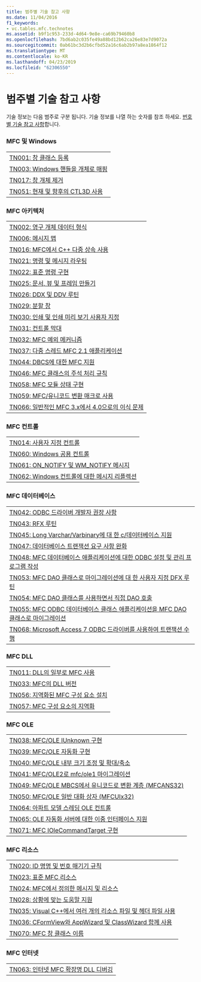 ```yaml
---
title: 범주별 기술 참고 사항
ms.date: 11/04/2016
f1_keywords:
- vc.tables.mfc.technotes
ms.assetid: b9f1c953-233d-4d64-9e8e-ca69b79460b8
ms.openlocfilehash: 7bd6ab2c035fe49a88bd12b62ca26e83e7d9072a
ms.sourcegitcommit: 0ab61bc3d2b6cfbd52a16c6ab2b97a8ea1864f12
ms.translationtype: MT
ms.contentlocale: ko-KR
ms.lasthandoff: 04/23/2019
ms.locfileid: "62306550"
---
```

# <a name="technical-notes-by-category"></a>범주별 기술 참고 사항

기술 정보는 다음 범주로 구분 됩니다. 기술 정보를 나열 하는 숫자를 참조 하세요. [번호별 기술 참고 사항](../mfc/technical-notes-by-number.md)합니다.

### <a name="mfc-and-windows"></a>MFC 및 Windows

||
|-|
|[TN001: 창 클래스 등록](../mfc/tn001-window-class-registration.md)|
|[TN003: Windows 핸들을 개체로 매핑](../mfc/tn003-mapping-of-windows-handles-to-objects.md)|
|[TN017: 창 개체 제거](../mfc/tn017-destroying-window-objects.md)|
|[TN051: 현재 및 향후의 CTL3D 사용](../mfc/tn051-using-ctl3d-now-and-in-the-future.md)|

### <a name="mfc-architecture"></a>MFC 아키텍처

||
|-|
|[TN002: 영구 개체 데이터 형식](../mfc/tn002-persistent-object-data-format.md)|
|[TN006: 메시지 맵](../mfc/tn006-message-maps.md)|
|[TN016: MFC에서 C++ 다중 상속 사용](../mfc/tn016-using-cpp-multiple-inheritance-with-mfc.md)|
|[TN021: 명령 및 메시지 라우팅](../mfc/tn021-command-and-message-routing.md)|
|[TN022: 표준 명령 구현](../mfc/tn022-standard-commands-implementation.md)|
|[TN025: 문서, 뷰 및 프레임 만들기](../mfc/tn025-document-view-and-frame-creation.md)|
|[TN026: DDX 및 DDV 루틴](../mfc/tn026-ddx-and-ddv-routines.md)|
|[TN029: 분할 창](../mfc/tn029-splitter-windows.md)|
|[TN030: 인쇄 및 인쇄 미리 보기 사용자 지정](../mfc/tn030-customizing-printing-and-print-preview.md)|
|[TN031: 컨트롤 막대](../mfc/tn031-control-bars.md)|
|[TN032: MFC 예외 메커니즘](../mfc/tn032-mfc-exception-mechanism.md)|
|[TN037: 다중 스레드 MFC 2.1 애플리케이션](../mfc/tn037-multithreaded-mfc-2-1-applications.md)|
|[TN044: DBCS에 대한 MFC 지원](../mfc/tn044-mfc-support-for-dbcs.md)|
|[TN046: MFC 클래스의 주석 처리 규칙](../mfc/tn046-commenting-conventions-for-the-mfc-classes.md)|
|[TN058: MFC 모듈 상태 구현](../mfc/tn058-mfc-module-state-implementation.md)|
|[TN059: MFC/유니코드 변환 매크로 사용](../mfc/tn059-using-mfc-mbcs-unicode-conversion-macros.md)|
|[TN066: 일반적인 MFC 3.x에서 4.0으로의 이식 문제](../mfc/tn066-common-mfc-3-x-to-4-0-porting-issues.md)|

### <a name="mfc-controls"></a>MFC 컨트롤

||
|-|
|[TN014: 사용자 지정 컨트롤](../mfc/tn014-custom-controls.md)|
|[TN060: Windows 공용 컨트롤](../mfc/tn060-the-new-windows-common-controls.md)|
|[TN061: ON_NOTIFY 및 WM_NOTIFY 메시지](../mfc/tn061-on-notify-and-wm-notify-messages.md)|
|[TN062: Windows 컨트롤에 대한 메시지 리플렉션](../mfc/tn062-message-reflection-for-windows-controls.md)|

### <a name="mfc-database"></a>MFC 데이터베이스

||
|-|
|[TN042: ODBC 드라이버 개발자 권장 사항](../mfc/tn042-odbc-driver-developer-recommendations.md)|
|[TN043: RFX 루틴](../mfc/tn043-rfx-routines.md)|
|[TN045: Long Varchar/Varbinary에 대 한 c/데이터베이스 지원](../mfc/tn045-mfc-database-support-for-long-varchar-varbinary.md)|
|[TN047: 데이터베이스 트랜잭션 요구 사항 완화](../mfc/tn047-relaxing-database-transaction-requirements.md)|
|[TN048: MFC 데이터베이스 애플리케이션에 대한 ODBC 설정 및 관리 프로그램 작성](../mfc/tn048-writing-odbc-setup-and-administration-programs.md)|
|[TN053: MFC DAO 클래스로 마이그레이션에 대 한 사용자 지정 DFX 루틴](../mfc/tn053-custom-dfx-routines-for-dao-database-classes.md)|
|[TN054: MFC DAO 클래스를 사용하면서 직접 DAO 호출](../mfc/tn054-calling-dao-directly-while-using-mfc-dao-classes.md)|
|[TN055: MFC ODBC 데이터베이스 클래스 애플리케이션을 MFC DAO 클래스로 마이그레이션](../mfc/tn055-migrating-mfc-odbc-database-class-applications-to-mfc-dao-classes.md)|
|[TN068: Microsoft Access 7 ODBC 드라이버를 사용하여 트랜잭션 수행](../mfc/tn068-performing-transactions-with-the-microsoft-access-7-odbc-driver.md)|

### <a name="mfc-dlls"></a>MFC DLL

||
|-|
|[TN011: DLL의 일부로 MFC 사용](../mfc/tn011-using-mfc-as-part-of-a-dll.md)|
|[TN033: MFC의 DLL 버전](../mfc/tn033-dll-version-of-mfc.md)|
|[TN056: 지역화된 MFC 구성 요소 설치](../mfc/tn056-installation-of-localized-mfc-components.md)|
|[TN057: MFC 구성 요소의 지역화](../mfc/tn057-localization-of-mfc-components.md)|

### <a name="mfc-ole"></a>MFC OLE

||
|-|
|[TN038: MFC/OLE IUnknown 구현](../mfc/tn038-mfc-ole-iunknown-implementation.md)|
|[TN039: MFC/OLE 자동화 구현](../mfc/tn039-mfc-ole-automation-implementation.md)|
|[TN040: MFC/OLE 내부 크기 조정 및 확대/축소](../mfc/tn040-mfc-ole-in-place-resizing-and-zooming.md)|
|[TN041: MFC/OLE2로 mfc/ole1 마이그레이션](../mfc/tn041-mfc-ole1-migration-to-mfc-ole-2.md)|
|[TN049: MFC/OLE MBCS에서 유니코드로 변환 계층 (MFCANS32)](../mfc/tn049-mfc-ole-mbcs-to-unicode-translation-layer-mfcans32.md)|
|[TN050: MFC/OLE 일반 대화 상자 (MFCUIx32)](../mfc/tn050-mfc-ole-common-dialogs-mfcuix32.md)|
|[TN064: 아파트 모델 스레딩 OLE 컨트롤](../mfc/tn064-apartment-model-threading-in-activex-controls.md)|
|[TN065: OLE 자동화 서버에 대한 이중 인터페이스 지원](../mfc/tn065-dual-interface-support-for-ole-automation-servers.md)|
|[TN071: MFC IOleCommandTarget 구현](../mfc/tn071-mfc-iolecommandtarget-implementation.md)|

### <a name="mfc-resources"></a>MFC 리소스

||
|-|
|[TN020: ID 명명 및 번호 매기기 규칙](../mfc/tn020-id-naming-and-numbering-conventions.md)|
|[TN023: 표준 MFC 리소스](../mfc/tn023-standard-mfc-resources.md)|
|[TN024: MFC에서 정의한 메시지 및 리소스](../mfc/tn024-mfc-defined-messages-and-resources.md)|
|[TN028: 상황에 맞는 도움말 지원](../mfc/tn028-context-sensitive-help-support.md)|
|[TN035: Visual C++에서 여러 개의 리소스 파일 및 헤더 파일 사용](../mfc/tn035-using-multiple-resource-files-and-header-files-with-visual-cpp.md)|
|[TN036: CFormView와 AppWizard 및 ClassWizard 함께 사용](../mfc/tn036-using-cformview-with-appwizard-and-classwizard.md)|
|[TN070: MFC 창 클래스 이름](../mfc/tn070-mfc-window-class-names.md)|

### <a name="mfc-internet"></a>MFC 인터넷

||
|-|
|[TN063: 인터넷 MFC 확장명 DLL 디버깅](../mfc/tn063-debugging-internet-extension-dlls.md)|
